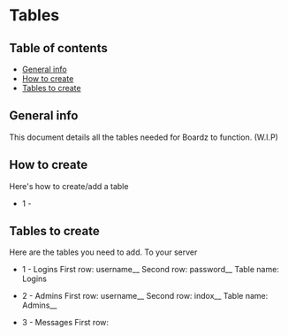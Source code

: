 # Tables

## Table of contents
* [General info](#general-info)
* [How to create](#how-to-create)
* [Tables to create](#tables-to-create)

## General info

This document details all the tables needed for Boardz to function. (W.I.P)

## How to create

Here's how to create/add a table

* 1 - 


## Tables to create

Here are the tables you need to add. To your server

* 1 - Logins
First row: username__
Second row: password__
Table name: Logins

* 2 - Admins
First row: username__
Second row: indox__
Table name: Admins__
  
* 3 - Messages
First row:

